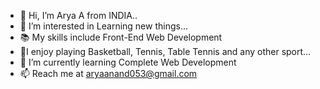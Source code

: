 - 👋 Hi, I’m Arya A from INDIA..
- 👀 I’m interested in Learning new things...
- 📚 My skills include Front-End Web Development
- 🏀I enjoy playing Basketball, Tennis, Table Tennis and any other sport...
- 🌱 I’m currently learning Complete Web Development
- 📫 Reach me at aryaanand053@gmail.com

<!---
aryaanand055/aryaanand055 is a ✨ special ✨ repository because its `README.md` (this file) appears on your GitHub profile.
You can click the Preview link to take a look at your changes.
--->
